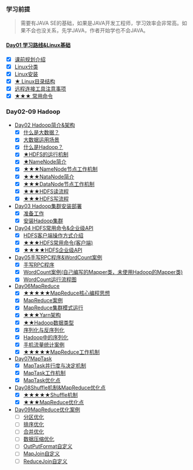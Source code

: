 ### 学习前提
> 需要有JAVA SE的基础，如果是JAVA开发工程师，学习效率会非常高。如果不会也没关系，先学JAVA，作者开始学也不会JAVA。

#### [Day01 学习路线&Linux基础](Day01学习路线&Linux/README.md)
- [x] [课前规划介绍](Day01学习路线&Linux/README.md#课前规划介绍)
- [x] [Linux分类](Day01学习路线&Linux/README.md#Linux分类)
- [x] [Linux安装](Day01学习路线&Linux/README.md#Linux安装)
- [x] [★ Linux目录结构](Day01学习路线&Linux/README.md#Linux目录结构)
- [x] [远程连接工具注意事项](Day01学习路线&Linux/README.md#远程连接工具注意事项)
- [x] [★★★ 常用命令](Day01学习路线&Linux/README.md#常用命令)
### Day02-09 Hadoop
- [Day02 Hadoop简介&架构](Day02Hadoop简介&架构/README.md)
    - [x] [什么是大数据？](Day02Hadoop简介&架构/README.md#什么是大数据)
    - [x] [大数据运用场景](Day02Hadoop简介&架构/README.md#大数据引用场景)
    - [x] [什么是Hadoop？](Day02Hadoop简介&架构/README.md#什么是Hadoop)
    - [x] [★HDFS的运行机制](Day02Hadoop简介&架构/README.md#HDFS的运行机制)
    - [x] [★NameNode简介](Day02Hadoop简介&架构/README.md#NameNode简介)
    - [x] [★★★NameNode节点工作机制](Day02Hadoop简介&架构/README.md#NameNode节点工作机制)
    - [x] [★★★NataNode简介](Day02Hadoop简介&架构/README.md#NataNode简介)
    - [x] [★★★DataNode节点工作机制](Day02Hadoop简介&架构/README.md#DataNode节点工作机制)
    - [x] [★★★HDFS读流程](Day02Hadoop简介&架构/README.md#HDFS读流程)
    - [x] [★★★HDFS写流程](Day02Hadoop简介&架构/README.md#HDFS写流程)
- [Day03 Hadoop集群安装部署](Day03Hadoop集群安装部署/README.md)
    - [x] [准备工作](Day03Hadoop集群安装部署/README.md#准备工作)
    - [x] [安装Hadoop集群](Day03Hadoop集群安装部署/README.md#安装Hadoop集群)
- [Day04 HDFS常用命令&企业级API](Day04HDFS常用命令&企业级API/README.md)
    - [x] [HDFS客户端操作方式介绍](Day04HDFS常用命令&企业级API/README.md#HDFS客户端操作方式介绍)
    - [x] [★★★HDFS常用命令(客户端)](Day04HDFS常用命令&企业级API/README.md#HDFS常用命令)
    - [x] [★★★★HDFS企业级API](Day04HDFS常用命令&企业级API/README.md#HDFS企业级API)
- [Day05手写RPC程序&WordCount案例](Day05手写RPC程序&WordCount案例/README.md)
    - [x] [手写RPC程序](Day05手写RPC程序&WordCount案例/README.md#手写RPC程序)
    - [x] [WordCount案例(自己编写的Mapper类，未使用Hadoop的Mapper类)](Day05手写RPC程序&WordCount案例/README.md#WordCount案例)
    - [x] [WordCount运行流程图](Day05手写RPC程序&WordCount案例/README.md#WordCount运行流程图)
- [Day06MapReduce](Day06MapReduce/README.md)
    - [x] [★★★★★MapReduce核心编程思想](Day06MapReduce/README.md#MapReduce核心编程思想)
    - [x] [MapReduce案例](Day06MapReduce/README.md#MapReduce案例)
    - [x] [MapReduce集群模式运行](Day06MapReduce/README.md#MapReduce集群模式运行)
    - [x] [★★★Yarn架构](Day06MapReduce/README.md#Yarn架构)
    - [x] [★★Hadoop数据类型](Day06MapReduce/README.md#Hadoop数据类型)
    - [x] [序列化与反序列化](Day06MapReduce/README.md#Hadoop数据类型)
    - [x] [Hadoop中的序列化](Day06MapReduce/README.md#Hadoop数据类型)
    - [x] [手机流量统计案例](Day06MapReduce/README.md#手机流量统计案例)
    - [x] [★★★★★MapReduce工作机制](Day06MapReduce/README.md#MapReduce工作机制)
- [Day07MapTask](Day07MapTask/README.md)
    - [x] [MapTask并行度与决定机制](Day07MapTask/README.md#MapTask并行度与决定机制)
    - [x] [MapTask工作机制](Day07MapTask/README.md#MapTask工作机制)
    - [x] [MapTask优化点](Day07MapTask/README.md#MapTask优化点)
- [Day08Shuffle机制&MapReduce优化点](Day08Shuffle机制&MapReduce优化点/README.md)
    - [x] [★★★★★Shuffle机制](Day08Shuffle机制&MapReduce优化点/README.md#Shuffle机制)
    - [x] [★★★MapReduce优化点](Day08Shuffle机制&MapReduce优化点/README.md#MapReduce优化点)
- [Day09MapReduce优化案例](Day09MapReduce优化案例/README.md)
    - [ ] [分区优化](Day09MapReduce优化案例/README.md)
    - [ ] [排序优化](Day09MapReduce优化案例/README.md)
    - [ ] [合并优化](Day09MapReduce优化案例/README.md)
    - [ ] [数据压缩优化](Day09MapReduce优化案例/README.md)
    - [ ] [OutPutFormat自定义](Day09MapReduce优化案例/README.md)
    - [ ] [MapJoin自定义](Day09MapReduce优化案例/README.md)
    - [ ] [ReduceJoin自定义](Day09MapReduce优化案例/README.md)
